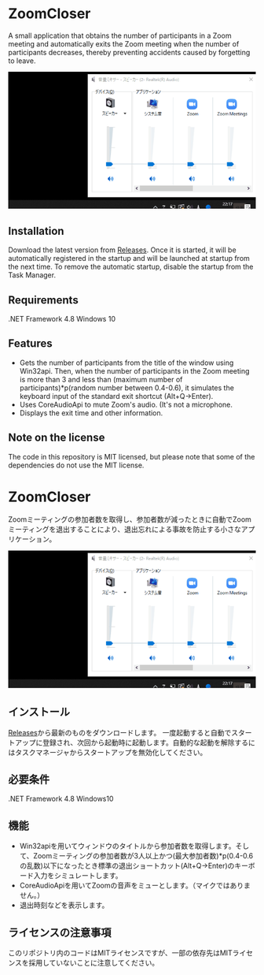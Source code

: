 # ZoomCloser

A small application that obtains the number of participants in a Zoom meeting and automatically exits the Zoom meeting when the number of participants decreases, thereby preventing accidents caused by forgetting to leave.

![Sample Gif](https://github.com/34j/ZoomCloser/blob/master/ExampleFast.gif)

## Installation

Download the latest version from [Releases](https://github.com/34j/ZoomCloser/releases).
Once it is started, it will be automatically registered in the startup and will be launched at startup from the next time. To remove the automatic startup, disable the startup from the Task Manager.

## Requirements

.NET Framework 4.8
Windows 10

## Features

- Gets the number of participants from the title of the window using Win32api. Then, when the number of participants in the Zoom meeting is more than 3 and less than (maximum number of participants)*p(random number between 0.4-0.6), it simulates the keyboard input of the standard exit shortcut (Alt+Q→Enter).
- Uses CoreAudioApi to mute Zoom's audio. (It's not a microphone.
- Displays the exit time and other information.

## Note on the license

The code in this repository is MIT licensed, but please note that some of the dependencies do not use the MIT license.


# ZoomCloser

Zoomミーティングの参加者数を取得し、参加者数が減ったときに自動でZoomミーティングを退出することにより、退出忘れによる事故を防止する小さなアプリケーション。

![Sample Gif](https://github.com/34j/ZoomCloser/blob/master/ExampleFast.gif)


## インストール

[Releases](https://github.com/34j/ZoomCloser/releases)から最新のものをダウンロードします。
一度起動すると自動でスタートアップに登録され、次回から起動時に起動します。自動的な起動を解除するにはタスクマネージャからスタートアップを無効化してください。

## 必要条件

.NET Framework 4.8
Windows10

## 機能


- Win32apiを用いてウィンドウのタイトルから参加者数を取得します。そして、Zoomミーティングの参加者数が3人以上かつ(最大参加者数)*p(0.4-0.6の乱数)以下になったとき標準の退出ショートカット(Alt+Q→Enter)のキーボード入力をシミュレートします。
- CoreAudioApiを用いてZoomの音声をミューとします。（マイクではありません。）
- 退出時刻などを表示します。

## ライセンスの注意事項

このリポジトリ内のコードはMITライセンスですが、一部の依存先はMITライセンスを採用していないことに注意してください。
